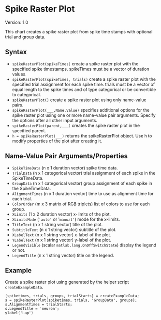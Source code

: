 # Spike Raster Plot

Version: 1.0

This chart creates a spike raster plot from spike time stamps with optional trial and group data.

## Syntax
* `spikeRasterPlot(spikeTimes)` create a spike raster plot with the specified spike timestamps. spikeTimes must be a vector of duration values.
* `spikeRasterPlot(spikeTimes, trials)` create a spike raster plot with the specified trial assignment for each spike time. trials must be a vector of equal length to the spike times and of type categorical or be convertible to categorical.
* `spikeRasterPlot()` create a spike raster plot using only name-value pairs.
* `spikeRasterPlot(___,Name,Value)` specifies additional options for the spike raster plot using one or more name-value pair arguments. Specify the options after all other input arguments.
* `spikeRasterPlot(parent,___)` creates the spike raster plot in the specified parent.
* `h = spikeRasterPlot(___)` returns the spikeRasterPlot object. Use h to modify properties of the plot after creating it.

## Name-Value Pair Arguments/Properties
* `SpikeTimeData` (n x 1 duration vector) spike time data.
* `TrialData` (n x 1 categorical vector) trial assignment of each spike in the SpikeTimeData.
* `GroupData` (n x 1 categorical vector) group assignment of each spike in the SpikeTimeData. 
* `AlignmentTimes` (n x 1 duration vector) time to use as alignment time for each trial.
* `ColorOrder` (m x 3 matrix of RGB triplets) list of colors to use for each group.
* `XLimits` (1 x 2 duration vector) x-limits of the plot.
* `XLimitsMode` (`'auto'` or '`manual'`) mode for the x-limits.
* `TitleText` (n x 1 string vector) title of the plot.
* `SubtitleText` (n x 1 string vector) subtitle of the plot.
* `XLabelText` (n x 1 string vector) x-label of the plot.
* `YLabelText` (n x 1 string vector) y-label of the plot.
* `LegendVisible` (scalar `matlab.lang.OnOffSwitchState`) display the legend or not.
* `LegendTitle` (n x 1 string vector) title on the legend.

## Example
Create a spike raster plot using  generated by the helper script `createExampleData`.
```
[spiketimes, trials, groups, trialStarts] = createExampleData;
s = spikeRasterPlot(spiketimes, trials, 'GroupData', groups);
s.AlignmentTimes = trialStarts;
s.LegendTitle = 'neuron';
ylabel('Lap')
```
